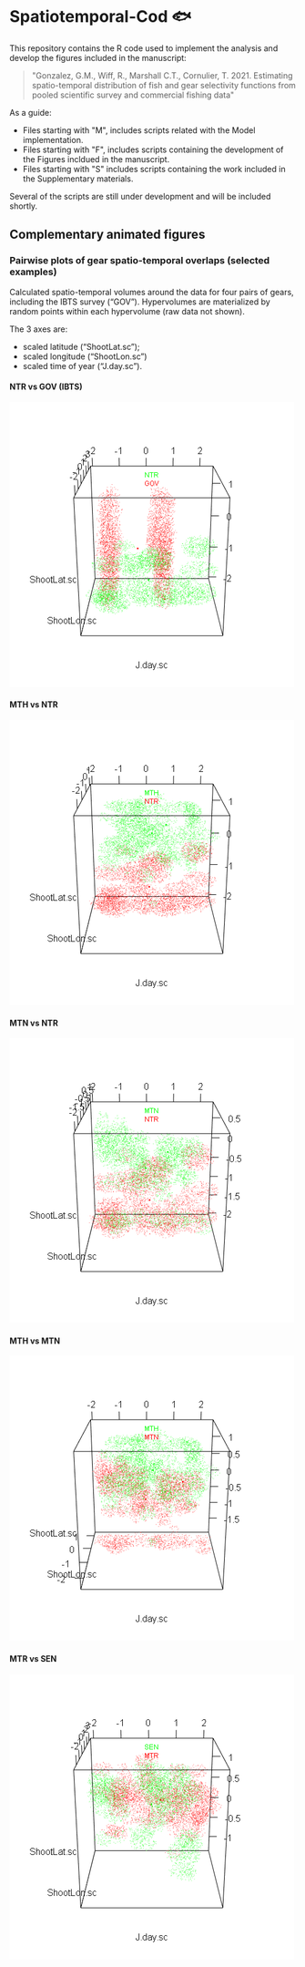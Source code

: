 # Spatiotemporal-Cod 🐟

This repository contains the R code used to implement the analysis and develop the figures included in the manuscript: 

> "Gonzalez, G.M., Wiff, R., Marshall C.T., Cornulier, T. 2021. Estimating spatio-temporal distribution of fish and gear selectivity functions from pooled scientific survey and commercial fishing data"  

As a guide: 
* Files starting with "M", includes scripts related with the Model implementation.
* Files starting with "F", includes scripts containing the development of the Figures incldued in the manuscript.
* Files starting with "S" includes scripts containing the work included in the Supplementary materials.

Several of the scripts are still under development and will be included shortly.

## Complementary animated figures

### Pairwise plots of gear spatio-temporal overlaps (selected examples)

Calculated spatio-temporal volumes around the data for four pairs of gears, including the IBTS survey (“GOV”). Hypervolumes are materialized by random points within each hypervolume (raw data not shown). 

The 3 axes are: 
* scaled latitude (“ShootLat.sc”); 
* scaled longitude (“ShootLon.sc”) 
* scaled time of year (“J.day.sc”).

#### NTR vs GOV (IBTS)
![NTR vs GOV](/GIFplots/GearVolumes_GOV_vs_NTR.gif)

#### MTH vs NTR
![MTH vs NTR](/GIFplots/GearVolumes_NTR_vs_MTH.gif)

#### MTN vs NTR
![MTN vs NTR](/GIFplots/GearVolumes_NTR_vs_MTN.gif)

#### MTH vs MTN
![MTH vs MTN](/GIFplots/GearVolumes_MTN_vs_MTH.gif)

#### MTR vs SEN
![MTR vs SEN](/GIFplots/GearVolumes_MTR_vs_SEN.gif)

